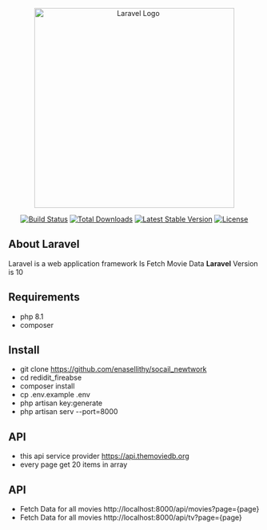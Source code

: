 <p align="center"><a href="https://laravel.com" target="_blank"><img src="https://raw.githubusercontent.com/laravel/art/master/logo-lockup/5%20SVG/2%20CMYK/1%20Full%20Color/laravel-logolockup-cmyk-red.svg" width="400" alt="Laravel Logo"></a></p>

<p align="center">
<a href="https://github.com/laravel/framework/actions"><img src="https://github.com/laravel/framework/workflows/tests/badge.svg" alt="Build Status"></a>
<a href="https://packagist.org/packages/laravel/framework"><img src="https://img.shields.io/packagist/dt/laravel/framework" alt="Total Downloads"></a>
<a href="https://packagist.org/packages/laravel/framework"><img src="https://img.shields.io/packagist/v/laravel/framework" alt="Latest Stable Version"></a>
<a href="https://packagist.org/packages/laravel/framework"><img src="https://img.shields.io/packagist/l/laravel/framework" alt="License"></a>
</p>

## About Laravel

Laravel is a web application framework
Is Fetch Movie Data 
**Laravel** Version is 10

## Requirements
- php 8.1
- composer

## Install
- git clone https://github.com/enasellithy/socail_newtwork
- cd redidit_fireabse
- composer install
- cp .env.example .env
- php artisan key:generate
- php artisan serv --port=8000

## API
- this api service provider https://api.themoviedb.org
- every page get 20 items in array 

## API
- Fetch Data for all movies http://localhost:8000/api/movies?page={page}
- Fetch Data for all movies http://localhost:8000/api/tv?page={page}
